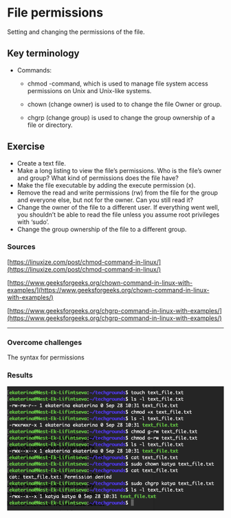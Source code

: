 # File permissions
Setting and changing the permissions of the file.

## Key terminology

- Commands: 
    
    - chmod -command, which is used to manage file system access permissions on Unix and Unix-like systems.

    - chown (change owner) is used to  to change the file Owner or group. 

    - chgrp (change group) is used to change the group ownership of a file or directory.


## Exercise
- Create a text file.
- Make a long listing to view the file’s permissions. Who is the file’s owner and group? What kind of permissions does the file have?
- Make the file executable by adding the execute permission (x).
- Remove the read and write permissions (rw) from the file for the group and everyone else, but not for the owner. Can you still read it?
- Change the owner of the file to a different user. If everything went well, you shouldn’t be able to read the file unless you assume root privileges with ‘sudo’.
- Change the group ownership of the file to a different group.


### Sources

[https://linuxize.com/post/chmod-command-in-linux/](https://linuxize.com/post/chmod-command-in-linux/)

[https://www.geeksforgeeks.org/chown-command-in-linux-with-examples/](https://www.geeksforgeeks.org/chown-command-in-linux-with-examples/)

[https://www.geeksforgeeks.org/chgrp-command-in-linux-with-examples/](https://www.geeksforgeeks.org/chgrp-command-in-linux-with-examples/)


****

### Overcome challenges 

The syntax for permissions

### Results

![screenshot](/00_includes/linux_05_screenshot.png)

